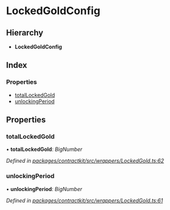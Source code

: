 # LockedGoldConfig

## Hierarchy

* **LockedGoldConfig**

## Index

### Properties

* [totalLockedGold]()
* [unlockingPeriod]()

## Properties

### totalLockedGold

• **totalLockedGold**: _BigNumber_

_Defined in_ [_packages/contractkit/src/wrappers/LockedGold.ts:62_](https://github.com/celo-org/celo-monorepo/blob/master/packages/contractkit/src/wrappers/LockedGold.ts#L62)

### unlockingPeriod

• **unlockingPeriod**: _BigNumber_

_Defined in_ [_packages/contractkit/src/wrappers/LockedGold.ts:61_](https://github.com/celo-org/celo-monorepo/blob/master/packages/contractkit/src/wrappers/LockedGold.ts#L61)

